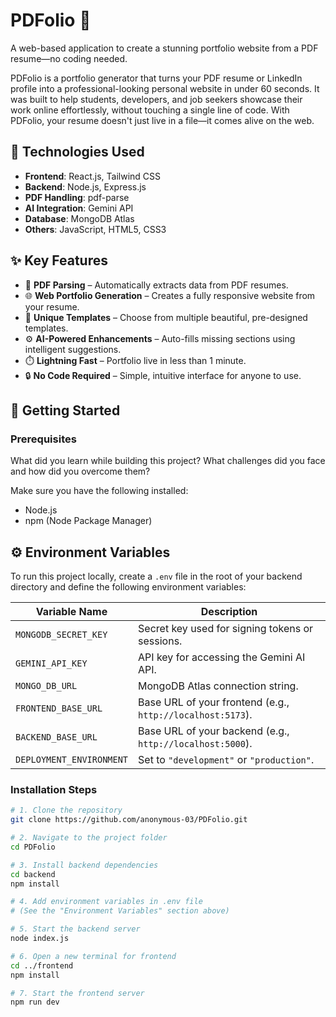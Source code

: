 
# PDFolio 🚀

A web-based application to create a stunning portfolio website from a PDF resume—no coding needed.

PDFolio is a portfolio generator that turns your PDF resume or LinkedIn profile into a professional-looking personal website in under 60 seconds. It was built to help students, developers, and job seekers showcase their work online effortlessly, without touching a single line of code. With PDFolio, your resume doesn't just live in a file—it comes alive on the web.




## 🧰 Technologies Used

- **Frontend**: React.js, Tailwind CSS
- **Backend**: Node.js, Express.js
- **PDF Handling**: pdf-parse
- **AI Integration**: Gemini API
- **Database**: MongoDB Atlas
- **Others**: JavaScript, HTML5, CSS3


## ✨ Key Features

- 📄 **PDF Parsing** – Automatically extracts data from PDF resumes.
- 🌐 **Web Portfolio Generation** – Creates a fully responsive website from your resume.
- 🎨 **Unique Templates** – Choose from multiple beautiful, pre-designed templates.
- ⚙️ **AI-Powered Enhancements** – Auto-fills missing sections using intelligent suggestions.
- ⏱️ **Lightning Fast** – Portfolio live in less than 1 minute.
- 🔒 **No Code Required** – Simple, intuitive interface for anyone to use.



## 🚀 Getting Started
### Prerequisites

What did you learn while building this project? What challenges did you face and how did you overcome them?


Make sure you have the following installed:
- Node.js
- npm (Node Package Manager)
## ⚙️ Environment Variables

To run this project locally, create a `.env` file in the root of your backend directory and define the following environment variables:

| Variable Name            | Description                                      |
|--------------------------|--------------------------------------------------|
| `MONGODB_SECRET_KEY`     | Secret key used for signing tokens or sessions. |
| `GEMINI_API_KEY`         | API key for accessing the Gemini AI API.        |
| `MONGO_DB_URL`           | MongoDB Atlas connection string.                |
| `FRONTEND_BASE_URL`      | Base URL of your frontend (e.g., `http://localhost:5173`). |
| `BACKEND_BASE_URL`       | Base URL of your backend (e.g., `http://localhost:5000`). |
| `DEPLOYMENT_ENVIRONMENT` | Set to `"development"` or `"production"`.       |


### Installation Steps

```bash
# 1. Clone the repository
git clone https://github.com/anonymous-03/PDFolio.git

# 2. Navigate to the project folder
cd PDFolio

# 3. Install backend dependencies
cd backend
npm install

# 4. Add environment variables in .env file
# (See the "Environment Variables" section above)

# 5. Start the backend server
node index.js

# 6. Open a new terminal for frontend
cd ../frontend
npm install

# 7. Start the frontend server
npm run dev
```
    